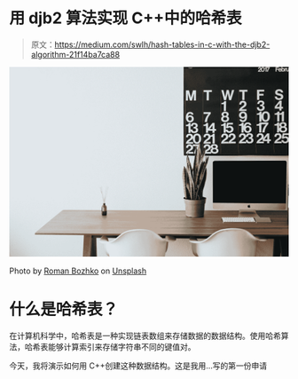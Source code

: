 # 用 djb2 算法实现 C++中的哈希表

> 原文：<https://medium.com/swlh/hash-tables-in-c-with-the-djb2-algorithm-21f14ba7ca88>

![](img/d7738b1ac2cce626a3d39f72b1d34914.png)

Photo by [Roman Bozhko](https://unsplash.com/@romanbozhko?utm_source=medium&utm_medium=referral) on [Unsplash](https://unsplash.com?utm_source=medium&utm_medium=referral)

# 什么是哈希表？

在计算机科学中，哈希表是一种实现链表数组来存储数据的数据结构。使用哈希算法，哈希表能够计算索引来存储字符串不同的键值对。

今天，我将演示如何用 C++创建这种数据结构。这是我用…写的第一份申请